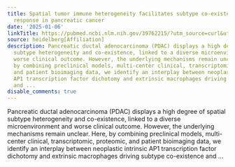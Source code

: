 ```yaml
---
title: Spatial tumor immune heterogeneity facilitates subtype co-existence and therapy
  response in pancreatic cancer
date: '2025-01-06'
linkTitle: https://pubmed.ncbi.nlm.nih.gov/39762215/?utm_source=curl&utm_medium=rss&utm_campaign=pubmed-2&utm_content=1FakS-2QOkCT8HsMOQP1bCRQ4YzyumYOmxmF0moLsQ3dFB1E9V&fc=20220326224207&ff=20250107170841&v=2.18.0.post9+e462414
source: heidelberg[Affiliation]
description: Pancreatic ductal adenocarcinoma (PDAC) displays a high degree of spatial
  subtype heterogeneity and co-existence, linked to a diverse microenvironment and
  worse clinical outcome. However, the underlying mechanisms remain unclear. Here,
  by combining preclinical models, multi-center clinical, transcriptomic, proteomic,
  and patient bioimaging data, we identify an interplay between neoplastic intrinsic
  AP1 transcription factor dichotomy and extrinsic macrophages driving subtype co-existence
  and ...
disable_comments: true
---
```

Pancreatic ductal adenocarcinoma (PDAC) displays a high degree of spatial subtype heterogeneity and co-existence, linked to a diverse microenvironment and worse clinical outcome. However, the underlying mechanisms remain unclear. Here, by combining preclinical models, multi-center clinical, transcriptomic, proteomic, and patient bioimaging data, we identify an interplay between neoplastic intrinsic AP1 transcription factor dichotomy and extrinsic macrophages driving subtype co-existence and ...